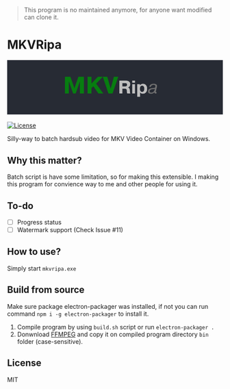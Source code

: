 > This program is no maintained anymore, for anyone want modified can clone it.

# MKVRipa

![MKVRipa Logo](https://raw.githubusercontent.com/danipragustia/MKVRipa/master/banner.png)

[![License](https://img.shields.io/badge/License-MIT-blue.svg)](https://github.com/danipragustia/MKVRipa/LICENSE)

Silly-way to batch hardsub video for MKV Video Container on Windows.

## Why this matter?
Batch script is have some limitation, so for making this extensible. I making this program for convience way to me and other people for using it.

## To-do
- [ ] Progress status
- [ ] Watermark support (Check Issue #11)

## How to use?
Simply start `mkvripa.exe`

## Build from source
Make sure package electron-packager was installed, if not you can run command `npm i -g electron-packager` to install it.

1. Compile program by using `build.sh` script or run `electron-packager .`
2. Donwnload [FFMPEG](https://ffmpeg.zeranoe.com/builds/) and copy it on compiled program directory `bin` folder (case-sensitive).

## License
MIT
